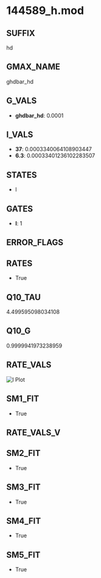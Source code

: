 # 144589_h.mod

## SUFFIX

hd

## GMAX_NAME

ghdbar_hd

## G_VALS

- **ghdbar_hd**: 0.0001

## I_VALS

- **37**: 0.0003340064108903447
- **6.3**: 0.00033401236102283507

## STATES

- l

## GATES

- **l**: 1

## ERROR_FLAGS


## RATES

- True

## Q10_TAU

4.499595098034108

## Q10_G

0.9999941973238959

## RATE_VALS

![l Plot](/Users/pbozelos/Dropbox/icg-Chai-Panos/supermodels/output_markdown_files/IH/144589_h.mod/images/l.png)

## SM1_FIT

- True

## RATE_VALS_V

## SM2_FIT

- True

## SM3_FIT

- True

## SM4_FIT

- True

## SM5_FIT

- True

